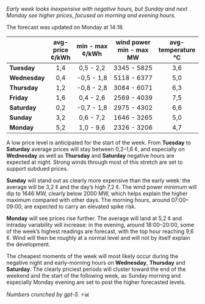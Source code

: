 *Early week looks inexpensive with negative hours, but Sunday and next Monday see higher prices, focused on morning and evening hours.*

The forecast was updated on Monday at 14:18.

|  | avg-<br>price<br>¢/kWh | min - max<br>¢/kWh | wind power<br>min - max<br>MW | avg-<br>temperature<br>°C |
|:-------------|:----------------:|:----------------:|:-------------:|:-------------:|
| **Tuesday** | 1,4 | 0,5 - 2,2 | 3345 - 5825 | 3,6 |
| **Wednesday** | 0,4 | -0,5 - 1,8 | 5118 - 6377 | 5,0 |
| **Thursday** | 1,2 | -0,8 - 2,8 | 3084 - 6071 | 6,3 |
| **Friday** | 1,6 | 0,4 - 2,6 | 2569 - 4039 | 7,5 |
| **Saturday** | 0,2 | -0,7 - 1,8 | 2975 - 4302 | 6,6 |
| **Sunday** | 3,2 | 0,6 - 7,2 | 1646 - 3265 | 5,0 |
| **Monday** | 5,2 | 1,0 - 9,6 | 2326 - 3206 | 4,7 |

A low price level is anticipated for the start of the week. From **Tuesday** to **Saturday** average prices will stay between 0,2–1,6 ¢, and especially on **Wednesday** as well as **Thursday** and **Saturday** negative hours are expected at night. Strong winds through most of this stretch are set to support subdued prices.

**Sunday** will stand out as clearly more expensive than the early week: the average will be 3,2 ¢ and the day’s high 7,2 ¢. The wind power minimum will dip to 1646 MW, clearly below 2000 MW, which helps explain the higher maximum compared with other days. The morning hours, around 07:00–09:00, are expected to carry an elevated spike risk.

**Monday** will see prices rise further. The average will land at 5,2 ¢ and intraday variability will increase: in the evening, around 18:00–20:00, some of the week’s highest readings are forecast, with the top hour reaching 9,6 ¢. Wind will then be roughly at a normal level and will not by itself explain the development.

The cheapest moments of the week will most likely occur during the negative night and early-morning hours on **Wednesday**, **Thursday** and **Saturday**. The clearly priciest periods will cluster toward the end of the weekend and the start of the following week, as Sunday morning and especially Monday evening are set to post the higher forecasted levels.

*Numbers crunched by gpt-5.* ⚡📊
